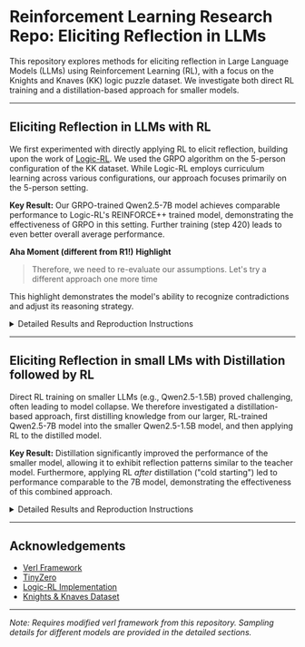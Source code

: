 # Reinforcement Learning Research Repo: Eliciting Reflection in LLMs

This repository explores methods for eliciting reflection in Large Language Models (LLMs) using Reinforcement Learning (RL), with a focus on the Knights and Knaves (KK) logic puzzle dataset.  We investigate both direct RL training and a distillation-based approach for smaller models.

---

## Eliciting Reflection in LLMs with RL

We first experimented with directly applying RL to elicit reflection, building upon the work of [Logic-RL](https://github.com/Unakar/Logic-RL). We used the GRPO algorithm on the 5-person configuration of the KK dataset.  While Logic-RL employs curriculum learning across various configurations, our approach focuses primarily on the 5-person setting.

**Key Result:** Our GRPO-trained Qwen2.5-7B model achieves comparable performance to Logic-RL's REINFORCE++ trained model, demonstrating the effectiveness of GRPO in this setting.  Further training (step 420) leads to even better overall average performance.

**Aha Moment (different from R1!)**
**Highlight**
> Therefore, we need to re-evaluate our assumptions.
> Let's try a different approach one more time

This highlight demonstrates the model's ability to recognize contradictions and adjust its reasoning strategy.

<details>
<summary>Detailed Results and Reproduction Instructions</summary>

### Result

#### Benchmark
---
| **Model**                                                             | **Avg** | **2ppl** | **3ppl** | **4ppl** | **5ppl** | **6ppl** | **7ppl** | **8ppl** |
|-----------------------------------------------------------------------|---------|----------|----------|----------|----------|----------|----------|----------|
| **o3-mini-high**                                                          | **0.94** | 0.99     | 0.98     | 0.97     | 0.95     | 0.94     | 0.89     | 0.83     |
| o1-2024-12-17                                                         | 0.42    | 0.83     | 0.51     | 0.38     | 0.38     | 0.35     | 0.30     | 0.20     |
| GPT-4o                                                                | 0.37    | 0.68     | 0.57     | 0.49     | 0.32     | 0.23     | 0.21     | 0.11     |
| Deepseek-Math-7b                                                      | 0.10    | 0.35     | 0.21     | 0.08     | 0.06     | 0.02     | 0.00     | 0.00     |
| **Qwen2.5-7B-Logic-RL (Reinforce++)**                                  | **0.89** | 0.99     | 0.99     | 0.94     | 0.92     | 0.91     | 0.80     | 0.67     |
| Qwen2.5-7B-Instruct-1M                                                | 0.26    | 0.64     | 0.39     | 0.33     | 0.21     | 0.13     | 0.03     | 0.08     |
| DeepSeek-R1-Distill-Qwen-32B                                          | 0.83    | 0.97     | 0.96     | 0.97     | 0.84     | 0.72     | 0.70     | 0.67     |
| **Qwen2.5-7B-GRPO (ours; step 380)**                                  | 0.89 | 0.93     | 0.98     | 0.99     | 0.98     | 0.84     | 0.85     | 0.67     |
| **Qwen2.5-7B-GRPO (ours; step 420)**                                  | **0.92** | 0.93     | 0.98     | 1.00     | 0.98     | 0.90     | 0.85     | 0.79     |


*Note: first 5 results are from [Logic-RL](https://github.com/Unakar/Logic-RL). The last 4 are from our experiments.*

---

#### Training Dynamics

<p float="left">
  <img src="docs/pics/training_reward.png" width="30%" />
  <img src="docs/pics/validation_reward.png" width="30%" /> 
  <img src="docs/pics/response_length.png" width="37%" />
</p>

---
<details>

<summary>Complete reasoning trace</summary>

```
<think> To solve this, let's analyze each statement step by step, considering the implications based on whether the speakers are knights (who always tell the truth) or knaves (who always lie).

1. Sofia says: "Mia is a knave or Aiden is a knight."
2. Scarlett says: "Sofia is a knight or Grace is a knave."
3. Mia says: "Aiden is not a knight."
4. Aiden says: "Scarlett is not a knight."
5. Grace says: "Mia is a knave and Mia is a knight."

Let's start by analyzing Grace's statement. Since Grace says "Mia is a knave and Mia is a knight," this statement is inherently contradictory. Therefore, Grace must be a knave (since a knave always lies).

Now that we know Grace is a knave, let's look at Scarlett's statement: "Sofia is a knight or Grace is a knave." Since Grace is a knave, Scarlett's statement is true, which means Scarlett must be a knight.

Next, let's consider Aiden's statement: "Scarlett is not a knight." Since we've determined that Scarlett is a knight, Aiden's statement is false, which means Aiden must be a knave.

Now we know Aiden is a knave, let's look at Sofia's statement: "Mia is a knave or Aiden is a knight." Since Aiden is a knave, the statement "Aiden is a knight" is false. Therefore, for Sofia's statement to be true (and since Sofia is a knight), "Mia is a knave" must be true. This means Mia is a knave.

Finally, let's check Mia's statement: "Aiden is not a knight." Since Aiden is a knave, Mia's statement is true, which means Mia must be a knight. However, we've already determined that Mia is a knave, which creates a contradiction. This contradiction suggests that our initial assumption about Aiden being a knave might be incorrect.

Let's try a different approach by assuming Aiden is a knight. If Aiden is a knight, then his statement "Scarlett is not a knight" must be true, meaning Scarlett is a knave. If Scarlett is a knave, then her statement "Sofia is a knight or Grace is a knave" must be false. For the statement to be false, both "Sofia is a knight" and "Grace is a knave" must be false. This means Sofia is a knave and Grace is a knight.

If Sofia is a knave, then her statement "Mia is a knave or Aiden is a knight" must be false. For the statement to be false, both "Mia is a knave" and "Aiden is a knight" must be false. This means Mia is a knight and Aiden is a knave, but we already assumed Aiden is a knight, which creates a contradiction. Therefore, our assumption that Aiden is a knight is incorrect.

Let's try a different approach again, assuming Sofia is a knight. If Sofia is a knight, then her statement "Mia is a knave or Aiden is a knight" must be true. This means either Mia is a knave or Aiden is a knight (or both).

Let's assume Aiden is a knave. If Aiden is a knave, then his statement "Scarlett is not a knight" is false, meaning Scarlett is a knight. If Scarlett is a knight, then her statement "Sofia is a knight or Grace is a knave" must be true. Since Sofia is a knight, the statement is true, which means Scarlett is a knight.

Now, let's check Mia's statement: "Aiden is not a knight." Since Aiden is a knave, Mia's statement is true, which means Mia must be a knight.

Finally, let's check Grace's statement: "Mia is a knave and Mia is a knight." Since Mia is a knight, Grace's statement is false, which means Grace must be a knave.

Now, let's check Sofia's statement again: "Mia is a knave or Aiden is a knight." Since Mia is a knight and Aiden is a knave, Sofia's statement is false, which means Sofia must be a knave. However, we initially assumed Sofia is a knight, which creates a contradiction. Therefore, we need to re-evaluate our assumptions.

Let's try a different approach one more time, assuming Sofia is a knave. If Sofia is a knave, then her statement "Mia is a knave or Aiden is a knight" is false. This means Mia is a knight and Aiden is a knave.

If Aiden is a knave, then his statement "Scarlett is not a knight" is false, meaning Scarlett is a knight. If Scarlett is a knight, then her statement "Sofia is a knight or Grace is a knave" must be true. Since Sofia is a knave, the statement is true, which means Scarlett is a knight.

Now, let's check Mia's statement: "Aiden is not a knight." Since Aiden is a knave, Mia's statement is true, which means Mia must be a knight.

Finally, let's check Grace's statement: "Mia is a knave and Mia is a knight." Since Mia is a knight, Grace's statement is false, which means Grace must be a knave.

Now, let's check Sofia's statement again: "Mia is a knave or Aiden is a knight." Since Mia is a knight and Aiden is a knave, Sofia's statement is false, which means Sofia must be a knave.

This configuration is consistent with all the statements. Therefore, the identities are:
Sofia is a knave
Scarlett is a knight
Mia is a knight
Aiden is a knave
Grace is a knave
</think>
<answer> (1) Sofia is a knave
(2) Scarlett is a knight
(3) Mia is a knight
(4) Aiden is a knave
(5) Grace is a knave 
</answer>
```

</details>

---

### Reproduction Instructions

#### Setup
1.  Obtain model and dataset:
    1.  Obtain `Qwen/Qwen2.5-7B-Instruct-1M` and place it in:
    `experiments/models/Qwen2.5-7B-Instruct-1M`
    2.  Download the knights-and-knaves dataset from [HF Datasets](https://huggingface.co/datasets/K-and-K/knights-and-knaves) and place it in:
    `experiments/raw/knights-and-knaves`

2.  Create the environment:

   ```bash
   conda create -n verl python==3.9
   conda activate verl
   pip3 install torch==2.4.0 --index-url https://download.pytorch.org/whl/cu124
   pip3 install flash-attn --no-build-isolation
   git clone https://github.com/volcengine/verl.git
   cd verl && pip3 install -e .
   ```
#### Preprocessing
```bash
cd experiments
python ../verl/examples/data_preprocess/kk.py \
  --local_dir ./dataset/kk/instruct/5ppl \
  --data_path ./raw/knights-and-knaves/train/people5_num1000.jsonl
```

#### Training
**Phase 1 (For 100 steps):**
```bash
bash run_logicRL_4gpus_phase1.sh
```

**Phase 2 (Additional 280 steps):**
```bash
bash run_logicRL_4gpus_phase2.sh
```
You can modify the script to train additional steps on more data to reach better performance.

#### Evaluation
```bash
python ../verl/scripts/model_merger.py --local_dir ./checkpoints/logic_rl/grpo_run/global_step_380/actor/

bash ../evaluation/kk/scripts/eval/eval_grpo.sh
```
</details>

---

## Eliciting Reflection in small LMs with Distillation followed by RL

Direct RL training on smaller LLMs (e.g., Qwen2.5-1.5B) proved challenging, often leading to model collapse.  We therefore investigated a distillation-based approach, first distilling knowledge from our larger, RL-trained Qwen2.5-7B model into the smaller Qwen2.5-1.5B model, and then applying RL to the distilled model.

**Key Result:** Distillation significantly improved the performance of the smaller model, allowing it to exhibit reflection patterns similar to the teacher model.  Furthermore, applying RL *after* distillation ("cold starting") led to performance comparable to the 7B model, demonstrating the effectiveness of this combined approach.

<details>
<summary>Detailed Results and Reproduction Instructions</summary>

### Unfruitful attemp: Direct RL on Qwen2.5-1.5B-Insturct

Direct application of GRPO to Qwen2.5-1.5B-Instruct resulted in model collapse, with the model overfitting and generating dummy responses.

<p float="left">
  <img src="docs/pics/small_training_outcome_score.png" width="32%" alt="Training accuracy" />
  <img src="docs/pics/small_validation_outcome_score.png" width="32%" alt="Validation accuracy" />
  <img src="docs/pics/small_response_length.png" width="32%" alt="Response length" />
</p>

### Eliciting Reflection with Distillation for Small LMs
We distilled the trained Qwen2.5-7B-GRPO model into Qwen2.5-1.5B-Instruct. This was done by sampling solutions from teacher model. The training was stable and the distilled model showed improved accuracy, though lower than teacher.

<p float="left">
  <img src="docs/pics/small_training_loss.png" width="49%" alt="Training loss" />
  <img src="docs/pics/small_validation_loss.png" width="49%" alt="Validation loss" />
</p>

| **Model**                                                             | **Avg** | **2ppl** | **3ppl** | **4ppl** | **5ppl** | **6ppl** | **7ppl** | **8ppl** |
|-----------------------------------------------------------------------|---------|----------|----------|----------|----------|----------|----------|----------|
| **Qwen25-7B-Instruct-1M**                                              | 0.26 | 0.64     | 0.39     | 0.33     | 0.21     | 0.13     | 0.03     | 0.08     |
| **Qwen2.5-1.5B-Instruct-Distill (ours; 4 epoch)**                     | 0.47 | 0.56     | 0.80     | 0.72     | 0.45     | 0.35     | 0.22     | 0.16     |
| **Qwen2.5-7B-GRPO (ours; step 380)**                                  | 0.89 | 0.93     | 0.98     | 0.99     | 0.98     | 0.84     | 0.85     | 0.67     |

#### Reproduction Instructions
To prepare the dataset, first generate rollout from the teacher.
```bash
bash distill_from_7b.sh
```
Then prepare sft data. You may then nevigate to `notebooks/prepare_sft.ipynb` to prepare the sft dataset.

To train the distilled model, run
```bash
bash run_kk_sft_with_distillation_4gpus.sh
```

### Cold Starting RL on the Distilled Model

We applied GRPO to the distilled model, resulting in stable training and performance comparable to the 7B model.

<p float="left">
  <img src="docs/pics/small_cold_training_outcome_score.png" width="32%" alt="Training accuracy" />
  <img src="docs/pics/small_cold_validation_outcome_score.png" width="32%" alt="Validation accuracy" />
  <img src="docs/pics/small_cold_response_length.png" width="32%" alt="Response length" />
</p>

| **Model**                                                             | **Avg** | **2ppl** | **3ppl** | **4ppl** | **5ppl** | **6ppl** | **7ppl** | **8ppl** |
|-----------------------------------------------------------------------|---------|----------|----------|----------|----------|----------|----------|----------|
| **Qwen25-7B-Instruct-1M**                                              | 0.26 | 0.64     | 0.39     | 0.33     | 0.21     | 0.13     | 0.03     | 0.08     |
| **Qwen2.5-1.5B-Instruct-Distill (ours; 4 epoch)**                     | 0.47 | 0.56     | 0.80     | 0.72     | 0.45     | 0.35     | 0.22     | 0.16     |
| **Qwen2.5-7B-GRPO (ours; step 380)**                                  | 0.89 | 0.93     | 0.98     | 0.99     | 0.98     | 0.84     | 0.85     | 0.67     |
| **Qwen2.5-1.5B-Instruct-Distill-GRPO (ours; step 360)**               | 0.89 | 1.0     | 0.99     | 0.99     | 0.96     | 0.93     | 0.68     | 0.69     |

#### Reproduction Instructions

To perform RL on the distilled model.
```bash
bash run_logicRL_cold_4gpus.sh
```
</details>

---
## Acknowledgements
- [Verl Framework](https://github.com/volcengine/verl)
- [TinyZero](https://github.com/Jiayi-Pan/TinyZero)
- [Logic-RL Implementation](https://github.com/Unakar/Logic-RL)
- [Knights & Knaves Dataset](https://github.com/AlphaPav/mem-kk-logic)

---

*Note: Requires modified verl framework from this repository.  Sampling details for different models are provided in the detailed sections.*
